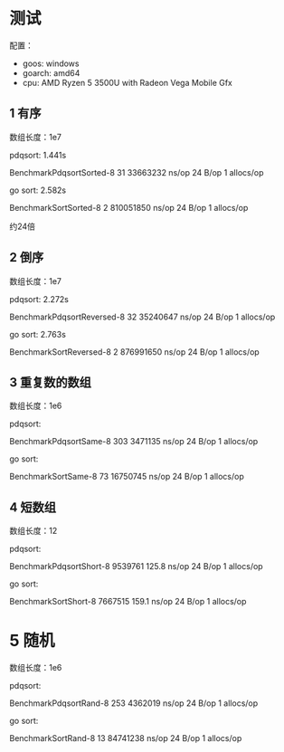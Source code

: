 # 测试

配置：

- goos: windows
- goarch: amd64
- cpu: AMD Ryzen 5 3500U with Radeon Vega Mobile Gfx 

## 1 有序

数组长度：1e7

pdqsort: 1.441s

BenchmarkPdqsortSorted-8   	      31	  33663232 ns/op	      24 B/op	       1 allocs/op

go sort: 2.582s

BenchmarkSortSorted-8   	       2	 810051850 ns/op	      24 B/op	       1 allocs/op

约24倍

## 2 倒序

数组长度：1e7

pdqsort: 2.272s

BenchmarkPdqsortReversed-8   	      32	  35240647 ns/op	      24 B/op	       1 allocs/op

go sort: 2.763s

BenchmarkSortReversed-8   	       2	 876991650 ns/op	      24 B/op	       1 allocs/op

## 3 重复数的数组

数组长度：1e6

pdqsort:

BenchmarkPdqsortSame-8   	     303	   3471135 ns/op	      24 B/op	       1 allocs/op

go sort:

BenchmarkSortSame-8   	      73	  16750745 ns/op	      24 B/op	       1 allocs/op

## 4 短数组


数组长度：12

pdqsort:

BenchmarkPdqsortShort-8   	 9539761	       125.8 ns/op	      24 B/op	       1 allocs/op

go sort:

BenchmarkSortShort-8   	 7667515	       159.1 ns/op	      24 B/op	       1 allocs/op


# 5 随机

数组长度：1e6

pdqsort: 

BenchmarkPdqsortRand-8   	     253	   4362019 ns/op	      24 B/op	       1 allocs/op

go sort:

BenchmarkSortRand-8   	      13	  84741238 ns/op	      24 B/op	       1 allocs/op

